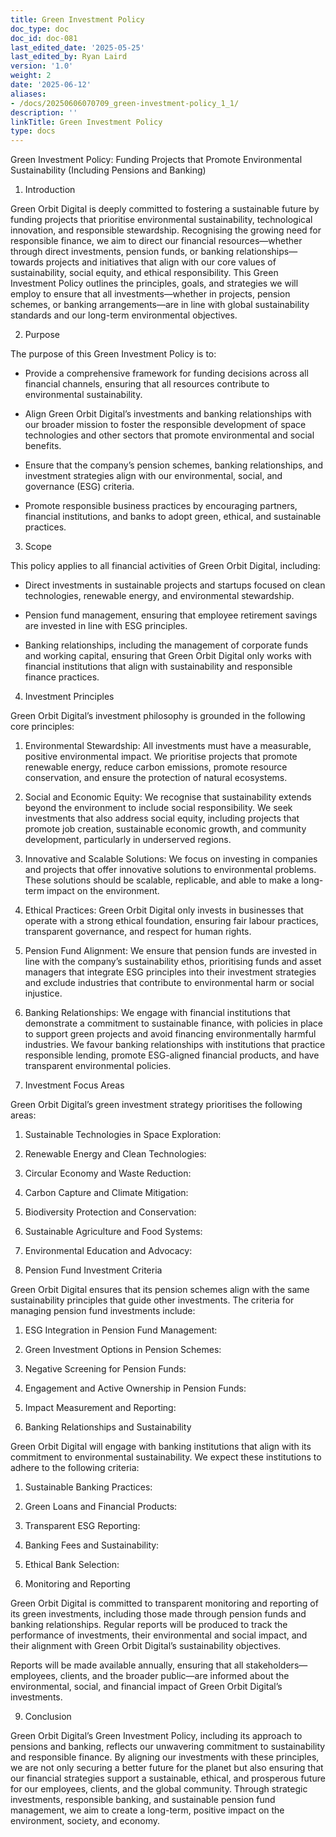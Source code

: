 ```yaml
---
title: Green Investment Policy
doc_type: doc
doc_id: doc-081
last_edited_date: '2025-05-25'
last_edited_by: Ryan Laird
version: '1.0'
weight: 2
date: '2025-06-12'
aliases:
- /docs/20250606070709_green-investment-policy_1_1/
description: ''
linkTitle: Green Investment Policy
type: docs
---
```


Green Investment Policy: Funding Projects that Promote Environmental Sustainability (Including Pensions and Banking)

1. Introduction

Green Orbit Digital is deeply committed to fostering a sustainable future by funding projects that prioritise environmental sustainability, technological innovation, and responsible stewardship. Recognising the growing need for responsible finance, we aim to direct our financial resources—whether through direct investments, pension funds, or banking relationships—towards projects and initiatives that align with our core values of sustainability, social equity, and ethical responsibility. This Green Investment Policy outlines the principles, goals, and strategies we will employ to ensure that all investments—whether in projects, pension schemes, or banking arrangements—are in line with global sustainability standards and our long-term environmental objectives.

2. Purpose

The purpose of this Green Investment Policy is to:

- Provide a comprehensive framework for funding decisions across all financial channels, ensuring that all resources contribute to environmental sustainability.

- Align Green Orbit Digital’s investments and banking relationships with our broader mission to foster the responsible development of space technologies and other sectors that promote environmental and social benefits.

- Ensure that the company’s pension schemes, banking relationships, and investment strategies align with our environmental, social, and governance (ESG) criteria.

- Promote responsible business practices by encouraging partners, financial institutions, and banks to adopt green, ethical, and sustainable practices.

3. Scope

This policy applies to all financial activities of Green Orbit Digital, including:

- Direct investments in sustainable projects and startups focused on clean technologies, renewable energy, and environmental stewardship.

- Pension fund management, ensuring that employee retirement savings are invested in line with ESG principles.

- Banking relationships, including the management of corporate funds and working capital, ensuring that Green Orbit Digital only works with financial institutions that align with sustainability and responsible finance practices.

4. Investment Principles

Green Orbit Digital’s investment philosophy is grounded in the following core principles:

1. Environmental Stewardship: All investments must have a measurable, positive environmental impact. We prioritise projects that promote renewable energy, reduce carbon emissions, promote resource conservation, and ensure the protection of natural ecosystems.

1. Social and Economic Equity: We recognise that sustainability extends beyond the environment to include social responsibility. We seek investments that also address social equity, including projects that promote job creation, sustainable economic growth, and community development, particularly in underserved regions.

1. Innovative and Scalable Solutions: We focus on investing in companies and projects that offer innovative solutions to environmental problems. These solutions should be scalable, replicable, and able to make a long-term impact on the environment.

1. Ethical Practices: Green Orbit Digital only invests in businesses that operate with a strong ethical foundation, ensuring fair labour practices, transparent governance, and respect for human rights.

1. Pension Fund Alignment: We ensure that pension funds are invested in line with the company’s sustainability ethos, prioritising funds and asset managers that integrate ESG principles into their investment strategies and exclude industries that contribute to environmental harm or social injustice.

1. Banking Relationships: We engage with financial institutions that demonstrate a commitment to sustainable finance, with policies in place to support green projects and avoid financing environmentally harmful industries. We favour banking relationships with institutions that practice responsible lending, promote ESG-aligned financial products, and have transparent environmental policies.

5. Investment Focus Areas

Green Orbit Digital’s green investment strategy prioritises the following areas:

1. Sustainable Technologies in Space Exploration:

1. Renewable Energy and Clean Technologies:

1. Circular Economy and Waste Reduction:

1. Carbon Capture and Climate Mitigation:

1. Biodiversity Protection and Conservation:

1. Sustainable Agriculture and Food Systems:

1. Environmental Education and Advocacy:

6. Pension Fund Investment Criteria

Green Orbit Digital ensures that its pension schemes align with the same sustainability principles that guide other investments. The criteria for managing pension fund investments include:

1. ESG Integration in Pension Fund Management:

1. Green Investment Options in Pension Schemes:

1. Negative Screening for Pension Funds:

1. Engagement and Active Ownership in Pension Funds:

1. Impact Measurement and Reporting:

7. Banking Relationships and Sustainability

Green Orbit Digital will engage with banking institutions that align with its commitment to environmental sustainability. We expect these institutions to adhere to the following criteria:

1. Sustainable Banking Practices:

1. Green Loans and Financial Products:

1. Transparent ESG Reporting:

1. Banking Fees and Sustainability:

1. Ethical Bank Selection:

8. Monitoring and Reporting

Green Orbit Digital is committed to transparent monitoring and reporting of its green investments, including those made through pension funds and banking relationships. Regular reports will be produced to track the performance of investments, their environmental and social impact, and their alignment with Green Orbit Digital’s sustainability objectives.

Reports will be made available annually, ensuring that all stakeholders—employees, clients, and the broader public—are informed about the environmental, social, and financial impact of Green Orbit Digital’s investments.

9. Conclusion

Green Orbit Digital’s Green Investment Policy, including its approach to pensions and banking, reflects our unwavering commitment to sustainability and responsible finance. By aligning our investments with these principles, we are not only securing a better future for the planet but also ensuring that our financial strategies support a sustainable, ethical, and prosperous future for our employees, clients, and the global community. Through strategic investments, responsible banking, and sustainable pension fund management, we aim to create a long-term, positive impact on the environment, society, and economy.
